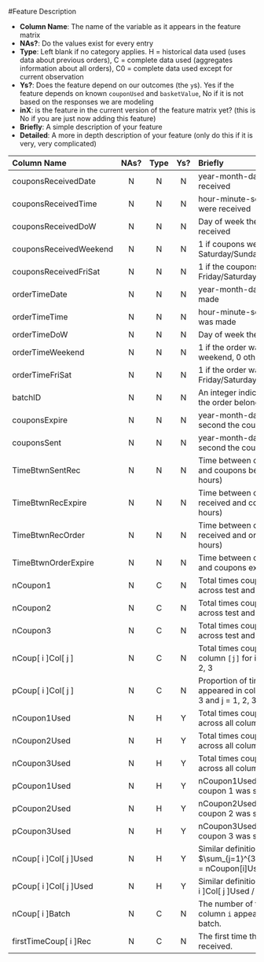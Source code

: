 #Feature Description

- **Column Name**: The name of the variable as it appears in the feature matrix
- **NAs?**: Do the values exist for every entry
- **Type**: Left blank if no category applies. H = historical data used (uses data about previous orders), C = complete data used (aggregates information about all orders), C0 = complete data used except for current observation
- **Ys?**: Does the feature depend on our outcomes (the `y`s). Yes if the feature depends on known `couponUsed` and `basketValue`, No if it is not based on the responses we are modeling
- **inX**: is the feature in the current version of the feature matrix yet? (this is No if you are just now adding this feature)
- **Briefly**: A simple description of your feature
- **Detailed**: A more in depth description of your feature (only do this if it is very, very complicated)

| Column Name | NAs? | Type |  Ys? | Briefly | Detailed |
|:------------|:----:|:----:|:----:|:--------|:---------|
couponsReceivedDate | N | N | N | year-month-day the coupons were received | |
couponsReceivedTime | N | N | N | hour-minute-second the coupons were received | |
couponsReceivedDoW  | N | N | N | Day of week the coupons were received | |
couponsReceivedWeekend | N | N | N | 1 if coupons were received on Saturday/Sunday, 0 otherwise | |
couponsReceivedFriSat| N | N | N | 1 if the coupons were received on Friday/Saturday, 0 otherwise | |
orderTimeDate| N | N | N | year-month-day the order was made | |
orderTimeTime| N | N | N | hour-minute-second the order was made | |
orderTimeDoW| N | N | N | Day of week the order was made | |
orderTimeWeekend| N | N | N | 1 if the order was made on a weekend, 0 otherwise | |
orderTimeFriSat| N | N | N | 1 if the order was made on a Friday/Saturday, 0 otherwise | |
batchID| N | N | N | An integer indicating which batch the order belonged to, (1 to 11) | |
couponsExpire| N | N | N | year-month-day-hour-minute-second the coupons expire | |
couponsSent| N | N | N | year-month-day-hour-minute-second the couponse were sent | |
TimeBtwnSentRec| N | N | N | Time between couponse being sent and coupons being received (in hours) | |
TimeBtwnRecExpire| N | N | N | Time between coupons being received and coupons expiring (in hours) | |
TimeBtwnRecOrder| N | N | N | Time between coupons being received and order being placed (in hours) | |
TimeBtwnOrderExpire| N | N | N | Time between order being placed and coupons expiring (in hours) ||
nCoupon1 | N | C | N | Total times coupon 1 was seen across test and train set | |
nCoupon2 | N | C | N | Total times coupon 2 was seen across test and train set | | 
nCoupon3 | N | C | N | Total times coupon 3 was seen across test and train set | |
nCoup[ i ]Col[ j ] | N | C | N | Total times coupon ```[i]``` appeared in column ```[j]``` for i = 1, 2, 3, and j = 1, 2, 3 
pCoup[ i ]Col[ j ] | N | C | N | Proportion of times coupon ```[i]``` appeared in column ```[j]``` for i = 1, 2, 3 and j = 1, 2, 3
nCoupon1Used | N | H | Y | Total times coupon 1 was used across all columns in train set | |
nCoupon2Used | N | H | Y | Total times coupon 2 was used across all columns in train set | | 
nCoupon3Used | N | H | Y | Total times coupon 3 was used across all columns in train set | |
pCoupon1Used | N | H | Y | nCoupon1Used / (total times coupon 1 was seen in the train set) | |
pCoupon2Used | N | H | Y | nCoupon2Used / (total times coupon 2 was seen in the train set) | | 
pCoupon3Used | N | H | Y | nCoupon3Used / (total times coupon 3 was seen in the train set) | |
nCoup[ i ]Col[ j ]Used | N | H | Y | Similar definition as before. $\sum_{j=1}^{3}nCoup[i]Col[j]Used = nCoupon[i]Used$
pCoup[ i ]Col[ j ]Used | N | H | Y | Similar definition as before. nCoup[ i ]Col[ j ]Used / nCoupon[i]Used.
nCoup[ i ]Batch | N | C | N | The number of times coupon from column ```i``` appeared in the current batch.
firstTimeCoup[ i ]Rec | N | C | N | The first time that coupon ```i``` was received.
